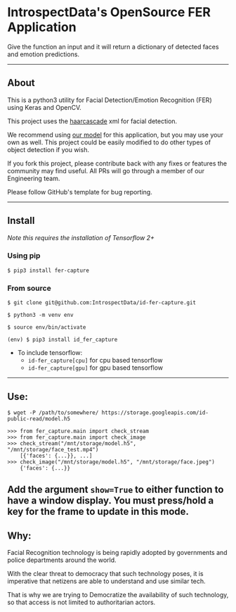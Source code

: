 # IntrospectData's OpenSource FER Application

Give the function an input and it will return a dictionary of detected faces and emotion predictions.


---

## About

This is a python3 utility for Facial Detection/Emotion Recognition (FER) using Keras and OpenCV.

This project uses the [haarcascade](https://github.com/opencv/opencv/blob/master/data/haarcascades/haarcascade_frontalface_default.xml) xml for facial detection.

We recommend using [our model](https://storage.googleapis.com/id-public-read/model.h5) for this application, but you may use your own as well. This project could be easily modified to do other types of object detection if you wish.

If you fork this project, please contribute back with any fixes or features the community may find useful. All PRs will go through a member of our Engineering team.

Please follow GitHub's template for bug reporting.

---

## Install
*Note this requires the installation of Tensorflow 2+*
### Using pip

`$ pip3 install fer-capture`

### From source

`$ git clone git@github.com:IntrospectData/id-fer-capture.git`

`$ python3 -m venv env`

`$ source env/bin/activate`

`(env) $ pip3 install id_fer_capture`
  - To include tensorflow:
      - `id-fer_capture[cpu]` for cpu based tensorflow
      - `id-fer_capture[gpu]` for gpu based tensorflow
---

## Use:

`$ wget -P /path/to/somewhere/ https://storage.googleapis.com/id-public-read/model.h5`

```python3
>>> from fer_capture.main import check_stream
>>> from fer_capture.main import check_image
>>> check_stream("/mnt/storage/model.h5", "/mnt/storage/face_test.mp4")
    [{'faces': {...}}, ...]
>>> check_image("/mnt/storage/model.h5", "/mnt/storage/face.jpeg")
    {'faces': {...}}
```
Add the argument `show=True` to either function to have a window display. You must press/hold a key for the frame to update in this mode.
---

## Why:
Facial Recognition technology is being rapidly adopted by governments and police departments around the world.

With the clear threat to democracy that such technology poses, it is imperative that netizens are able to understand and use similar tech.

That is why we are trying to Democratize the availability of such technology, so that access is not limited to authoritarian actors.
